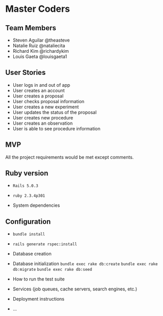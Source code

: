 # Master Coders

## Team Members
* Steven Aguilar @theasteve
* Natalie Ruiz @nataliecita
* Richard Kim @richardykim
* Louis Gaeta @louisgaeta1

## User Stories
* User logs in and out of app
* User creates an account
* User creates a proposal
* User checks proposal information
* User creates a new experiment
* User updates the status of the proposal
* User creates new procedure
* User creates an observation
* User is able to see procedure information

## MVP
All the project requirements would be met except comments.

## Ruby version
* ```Rails 5.0.3```
* ```ruby 2.3.4p301```
 
* System dependencies

## Configuration
*  ```bundle install```
*  ```rails generate rspec:install```
  
* Database creation

* Database initialization
```bundle exec rake db:create```
```bundle exec rake db:migrate```
```bundle exec rake db:seed```
* How to run the test suite

* Services (job queues, cache servers, search engines, etc.)

* Deployment instructions

* ...
